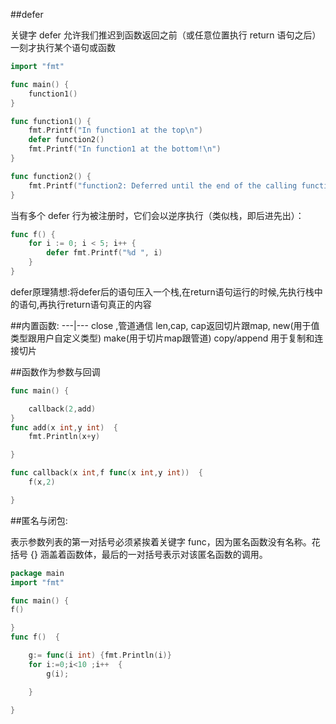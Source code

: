



##defer

关键字 defer 允许我们推迟到函数返回之前（或任意位置执行 return 语句之后）一刻才执行某个语句或函数


```go
import "fmt"

func main() {
	function1()
}

func function1() {
	fmt.Printf("In function1 at the top\n")
	defer function2()
	fmt.Printf("In function1 at the bottom!\n")
}

func function2() {
	fmt.Printf("function2: Deferred until the end of the calling function!")
}
```


当有多个 defer 行为被注册时，它们会以逆序执行（类似栈，即后进先出）：

```go
func f() {
	for i := 0; i < 5; i++ {
		defer fmt.Printf("%d ", i)
	}
}
```


defer原理猜想:将defer后的语句压入一个栈,在return语句运行的时候,先执行栈中的语句,再执行return语句真正的内容


##内置函数:
---|---
close ,管道通信
len,cap, cap返回切片跟map,
new(用于值类型跟用户自定义类型)
make(用于切片map跟管道)
copy/append 用于复制和连接切片



##函数作为参数与回调


```go
func main() {

    callback(2,add)
}
func add(x int,y int)  {
    fmt.Println(x+y)

}

func callback(x int,f func(x int,y int))  {
    f(x,2)

}
```


##匿名与闭包:

表示参数列表的第一对括号必须紧挨着关键字 func，因为匿名函数没有名称。花括号 {} 涵盖着函数体，最后的一对括号表示对该匿名函数的调用。

```go
package main
import "fmt"

func main() {
f()

}
func f()  {

    g:= func(i int) {fmt.Println(i)}
    for i:=0;i<10 ;i++  {
        g(i);

    }

}
```


